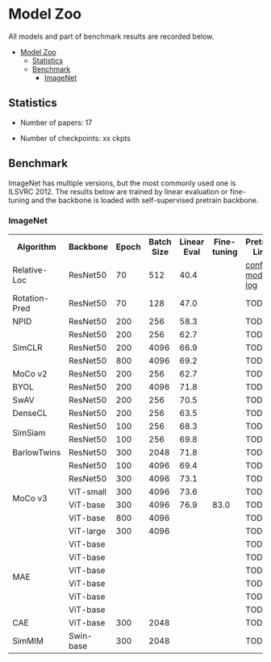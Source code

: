 # Model Zoo

All models and part of benchmark results are recorded below.

- [Model Zoo](#model-zoo)
  - [Statistics](#statistics)
  - [Benchmark](#benchmark)
    - [ImageNet](#imagenet)

## Statistics

- Number of papers: 17

- Number of checkpoints: xx ckpts

## Benchmark

ImageNet has multiple versions, but the most commonly used one is ILSVRC 2012. The results below are trained by linear evaluation or fine-tuning and the backbone is loaded with self-supervised pretrain backbone.

### ImageNet

<table>
	<tr>
	    <th>Algorithm</th>
	    <th>Backbone</th>
	    <th>Epoch</th>
      <th>Batch Size</th>
      <th>Linear Eval</th>
      <th>Fine-tuning</th>
      <th>Pretrain Link</th>
      <th>Classification Link</th>
	</tr>
  <tr>
	    <td>Relative-Loc</td>
	    <td>ResNet50</td>
	    <td>70</td>
      <td>512</td>
      <td>40.4</td>
      <td></td>
      <td><a href=''>config</a> | <a href=''>model</a> | <a href=''>log</a></td>
      <td><a href=''>config</a> | <a href=''>model</a> | <a href=''>log</a></td>
	</tr>
  <tr>
	    <td>Rotation-Pred</td>
	    <td>ResNet50</td>
	    <td>70</td>
      <td>128</td>
      <td>47.0</td>
      <td></td>
      <td>TODO</td>
      <td>TODO</td>
	</tr>
  <tr>
	    <td>NPID</td>
	    <td>ResNet50</td>
	    <td>200</td>
      <td>256</td>
      <td>58.3</td>
      <td></td>
      <td>TODO</td>
      <td>TODO</td>
	</tr>
  <tr>
	    <td rowspan="3">SimCLR</td>
	    <td>ResNet50</td>
	    <td>200</td>
      <td>256</td>
      <td>62.7</td>
      <td></td>
      <td>TODO</td>
      <td>TODO</td>
	</tr>
  <tr>
	    <td>ResNet50</td>
	    <td>200</td>
      <td>4096</td>
      <td>66.9</td>
      <td></td>
      <td>TODO</td>
      <td>TODO</td>
	</tr>
  <tr>
	    <td>ResNet50</td>
	    <td>800</td>
      <td>4096</td>
      <td>69.2</td>
      <td></td>
      <td>TODO</td>
      <td>TODO</td>
	</tr>
  <tr>
	    <td>MoCo v2</td>
	    <td>ResNet50</td>
	    <td>200</td>
      <td>256</td>
      <td>62.7</td>
      <td></td>
      <td>TODO</td>
      <td>TODO</td>
	</tr>
  <tr>
	    <td>BYOL</td>
	    <td>ResNet50</td>
	    <td>200</td>
      <td>4096</td>
      <td>71.8</td>
      <td></td>
      <td>TODO</td>
      <td>TODO</td>
	</tr>
  <tr>
	    <td>SwAV</td>
	    <td>ResNet50</td>
	    <td>200</td>
      <td>256</td>
      <td>70.5</td>
      <td></td>
      <td>TODO</td>
      <td>TODO</td>
	</tr>
  <tr>
	    <td>DenseCL</td>
	    <td>ResNet50</td>
	    <td>200</td>
      <td>256</td>
      <td>63.5</td>
      <td></td>
      <td>TODO</td>
      <td>TODO</td>
	</tr>
  <tr>
	    <td rowspan="2">SimSiam</td>
	    <td>ResNet50</td>
	    <td>100</td>
      <td>256</td>
      <td>68.3</td>
      <td></td>
      <td>TODO</td>
      <td>TODO</td>
	</tr>
  <tr>
	    <td>ResNet50</td>
	    <td>100</td>
      <td>256</td>
      <td>69.8</td>
      <td></td>
      <td>TODO</td>
      <td>TODO</td>
	</tr>
  <tr>
      <td>BarlowTwins</td>
	    <td>ResNet50</td>
	    <td>300</td>
      <td>2048</td>
      <td>71.8</td>
      <td></td>
      <td>TODO</td>
      <td>TODO</td>
	</tr>
  <tr>
      <td rowspan="6">MoCo v3</td>
	    <td>ResNet50</td>
	    <td>100</td>
      <td>4096</td>
      <td>69.4</td>
      <td></td>
      <td>TODO</td>
      <td>TODO</td>
	</tr>
  <tr>
	    <td>ResNet50</td>
	    <td>300</td>
      <td>4096</td>
      <td>73.1</td>
      <td></td>
      <td>TODO</td>
      <td>TODO</td>
	</tr>
  <tr>
	    <td>ViT-small</td>
	    <td>300</td>
      <td>4096</td>
      <td>73.6</td>
      <td></td>
      <td>TODO</td>
      <td>TODO</td>
	</tr>
  <tr>
	    <td>ViT-base</td>
	    <td>300</td>
      <td>4096</td>
      <td>76.9</td>
      <td>83.0</td>
      <td>TODO</td>
      <td>TODO</td>
	</tr>
  <tr>
	    <td>ViT-base</td>
	    <td>800</td>
      <td>4096</td>
      <td></td>
      <td></td>
      <td>TODO</td>
      <td>TODO</td>
	</tr>
  <tr>
	    <td>ViT-large</td>
	    <td>300</td>
      <td>4096</td>
      <td></td>
      <td></td>
      <td>TODO</td>
      <td>TODO</td>
	</tr>
  <tr>
      <td rowspan="6">MAE</td>
	    <td>ViT-base</td>
	    <td></td>
      <td></td>
      <td></td>
      <td></td>
      <td>TODO</td>
      <td>TODO</td>
	</tr>
  <tr>
	    <td>ViT-base</td>
	    <td></td>
      <td></td>
      <td></td>
      <td></td>
      <td>TODO</td>
      <td>TODO</td>
	</tr>
  <tr>
	    <td>ViT-base</td>
	    <td></td>
      <td></td>
      <td></td>
      <td></td>
      <td>TODO</td>
      <td>TODO</td>
	</tr>
  <tr>
	    <td>ViT-base</td>
	    <td></td>
      <td></td>
      <td></td>
      <td></td>
      <td>TODO</td>
      <td>TODO</td>
	</tr>
  <tr>
	    <td>ViT-base</td>
	    <td></td>
      <td></td>
      <td></td>
      <td></td>
      <td>TODO</td>
      <td>TODO</td>
	</tr>
  <tr>
	    <td>ViT-base</td>
	    <td></td>
      <td></td>
      <td></td>
      <td></td>
      <td>TODO</td>
      <td>TODO</td>
	</tr>
  <tr>
      <td>CAE</td>
	    <td>ViT-base</td>
	    <td>300</td>
      <td>2048</td>
      <td></td>
      <td></td>
      <td>TODO</td>
      <td>TODO</td>
	</tr>
  <tr>
      <td>SimMIM</td>
	    <td>Swin-base</td>
	    <td>300</td>
      <td>2048</td>
      <td></td>
      <td></td>
      <td>TODO</td>
      <td>TODO</td>
	</tr>